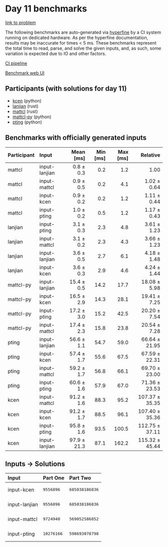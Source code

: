 # Day 11 benchmarks

[link to problem](https://adventofcode.com/2023/day/11)

The following benchmarks are auto-generated via
[hyperfine](https://github.com/sharkdp/hyperfine) by a CI system running on
dedicated hardware. As per the hyperfine documentation, results may be
inaccurate for times < 5 ms. These benchmarks represent the total time to read,
parse, and solve the given inputs, and, as such, some variation is expected due
to IO and other factors.

[CI pipeline](http://ci.papercode.net:8080/teams/main/pipelines/aoc2023)

[Benchmark web UI](https://aoc.ancalagon.black)


## Participants (with solutions for day 11)

- [kcen](https://github.com/kcen/aoc2023) (python)
- [lanjian](https://github.com/lanjian/aoc-2023) (rust)
- [mattcl](https://github.com/mattcl/aoc2023) (rust)
- [mattcl-py](https://github.com/mattcl/aoc2023-py) (python)
- [pting](https://github.com/pting/aoc2023) (python)


## Benchmarks with officially generated inputs

| Participant | Input | Mean [ms] | Min [ms] | Max [ms] | Relative |
|:---|:---|---:|---:|---:|---:|
| mattcl | input-lanjian | 0.8 ± 0.3 | 0.2 | 1.2 | 1.00 |
| mattcl | input-mattcl | 0.9 ± 0.5 | 0.2 | 4.1 | 1.02 ± 0.64 |
| mattcl | input-kcen | 0.9 ± 0.2 | 0.2 | 1.2 | 1.11 ± 0.44 |
| mattcl | input-pting | 1.0 ± 0.2 | 0.5 | 1.2 | 1.17 ± 0.43 |
| lanjian | input-pting | 3.1 ± 0.3 | 2.3 | 4.8 | 3.61 ± 1.23 |
| lanjian | input-mattcl | 3.1 ± 0.2 | 2.3 | 4.3 | 3.66 ± 1.23 |
| lanjian | input-lanjian | 3.6 ± 0.5 | 2.7 | 6.1 | 4.18 ± 1.48 |
| lanjian | input-kcen | 3.6 ± 0.3 | 2.9 | 4.6 | 4.24 ± 1.44 |
| mattcl-py | input-lanjian | 15.4 ± 0.5 | 14.2 | 17.7 | 18.08 ± 5.98 |
| mattcl-py | input-kcen | 16.5 ± 2.9 | 14.3 | 28.1 | 19.41 ± 7.25 |
| mattcl-py | input-pting | 17.2 ± 3.0 | 15.2 | 42.5 | 20.20 ± 7.54 |
| mattcl-py | input-mattcl | 17.4 ± 2.3 | 15.8 | 23.8 | 20.54 ± 7.28 |
| pting | input-lanjian | 56.6 ± 1.1 | 54.7 | 59.0 | 66.64 ± 21.95 |
| pting | input-kcen | 57.4 ± 1.7 | 55.6 | 67.5 | 67.59 ± 22.31 |
| pting | input-mattcl | 59.2 ± 1.7 | 56.8 | 66.1 | 69.70 ± 23.00 |
| pting | input-pting | 60.6 ± 1.6 | 57.9 | 67.0 | 71.36 ± 23.53 |
| kcen | input-mattcl | 91.2 ± 1.6 | 88.3 | 95.2 | 107.37 ± 35.35 |
| kcen | input-kcen | 91.2 ± 1.7 | 88.5 | 96.1 | 107.40 ± 35.36 |
| kcen | input-pting | 95.8 ± 1.6 | 93.5 | 100.5 | 112.75 ± 37.11 |
| kcen | input-lanjian | 97.9 ± 21.3 | 87.1 | 162.2 | 115.32 ± 45.44 |


## Inputs -> Solutions

| Input | Part One | Part Two |
|:---|:---|:---|
|input-kcen|<pre>9556896</pre>|<pre>685038186836</pre>|
|input-lanjian|<pre>9556896</pre>|<pre>685038186836</pre>|
|input-mattcl|<pre>9724940</pre>|<pre>569052586852</pre>|
|input-pting|<pre>10276166</pre>|<pre>598693078798</pre>|